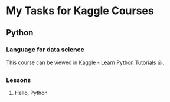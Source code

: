# My Tasks for Kaggle Courses

## Python
### Language for data science

This course can be viewed in [Kaggle - Learn Python Tutorials](https://www.kaggle.com/learn/python/) :+1:.

### Lessons

1. Hello, Python


